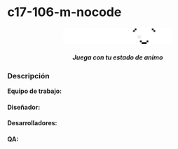# c17-106-m-nocode
<p align="center">
  <img src="Logo PLaymood.png" alt="" width="250">
  <h5 align="center">Juega con tu estado de animo</h5>
</p>



### Descripción


**Equipo de trabajo:**

#### Diseñador:

#### Desarrolladores:

#### QA:
